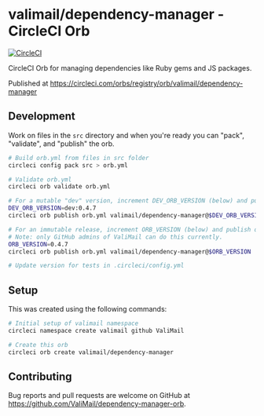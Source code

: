 # valimail/dependency-manager - CircleCI Orb

[![CircleCI](https://circleci.com/gh/ValiMail/dependency-manager-orb.svg?style=svg&circle-token=540455df00def7479a3c81c9ab9ac8ab4f810178)](https://circleci.com/gh/ValiMail/dependency-manager-orb)

CircleCI Orb for managing dependencies like Ruby gems and JS packages.

Published at https://circleci.com/orbs/registry/orb/valimail/dependency-manager

## Development

Work on files in the `src` directory and when you're ready you can "pack",
"validate", and "publish" the orb.

```bash
# Build orb.yml from files in src folder
circleci config pack src > orb.yml

# Validate orb.yml
circleci orb validate orb.yml

# For a mutable "dev" version, increment DEV_ORB_VERSION (below) and publish orb.yml.
DEV_ORB_VERSION=dev:0.4.7
circleci orb publish orb.yml valimail/dependency-manager@$DEV_ORB_VERSION

# For an immutable release, increment ORB_VERSION (below) and publish orb.yml.
# Note: only GitHub admins of ValiMail can do this currently.
ORB_VERSION=0.4.7
circleci orb publish orb.yml valimail/dependency-manager@$ORB_VERSION

# Update version for tests in .circleci/config.yml
```

## Setup

This was created using the following commands:

```bash
# Initial setup of valimail namespace
circleci namespace create valimail github ValiMail

# Create this orb
circleci orb create valimail/dependency-manager
```

## Contributing

Bug reports and pull requests are welcome on GitHub at https://github.com/ValiMail/dependency-manager-orb.
